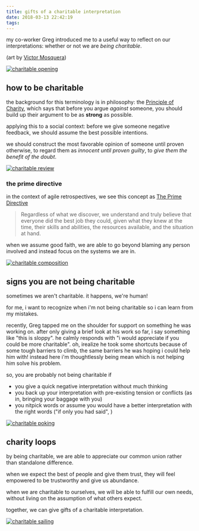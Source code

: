 ```yaml
---
title: gifts of a charitable interpretation
date: 2018-03-13 22:42:19
tags:
---
```


my co-worker Greg introduced me to a useful way to reflect on our interpretations: whether or not we are _being charitable_.

(art by [Victor Mosquera](http://victormosquera.tumblr.com/))

[![charitable opening](/images/charitable-opening.jpg)](http://victormosquera.tumblr.com/)

## how to be charitable

the background for this terminology is in philosophy: the [Principle of Charity](https://en.wikipedia.org/wiki/Principle_of_charity), which says that before you argue _against_ someone, you should build up their argument to be as **strong** as possible.

applying this to a social context: before we give someone negative feedback, we should assume the best possible intentions.

we should construct the most favorable opinion of someone until proven otherwise, to regard them as _innocent until proven guilty_, to _give them the benefit of the doubt_.

[![charitable review](/images/charitable-review.jpg)](http://victormosquera.tumblr.com/)

### the prime directive

in the context of agile retrospectives, we see this concept as [The Prime Directive](http://www.retrospectivewiki.org/index.php?title=The_Prime_Directive)

> Regardless of what we discover, we understand and truly believe that everyone did the best job they could, given what they knew at the time, their skills and abilities, the resources available, and the situation at hand.

when we assume good faith, we are able to go beyond blaming any person involved and instead focus on the systems we are in.

[![charitable composition](/images/charitable-composition.jpg)](http://victormosquera.tumblr.com/)

## signs you are not being charitable

sometimes we aren't charitable. it happens, we're human!

for me, i want to recognize when i'm not being charitable so i can learn from my mistakes.

recently, Greg tapped me on the shoulder for support on something he was working on. after only giving a brief look at his work so far, i say something like "this is sloppy". he calmly responds with "i would appreciate if you could be more charitable". oh, irealize he took some shortcuts because of some tough barriers to climb, the same barriers he was hoping i could help him with! instead here i'm thoughtlessly being mean which is not helping him solve his problem.

so, you are probably not being charitable if

- you give a quick negative interpretation without much thinking
- you back up your interpretation with pre-existing tension or conflicts (as in, bringing your baggage with you)
- you nitpick words or assume you would have a better interpretation with the right words ("if only you had said", )

[![charitable poking](/images/charitable-poking.jpg)](http://victormosquera.tumblr.com/)

## charity loops

by being charitable, we are able to appreciate our common union rather than standalone difference.

when we expect the best of people and give them trust, they will feel empowered to be trustworthy and give us abundance.

when we are charitable to ourselves, we will be able to fulfill our own needs, without living on the assumption of what others expect.

together, we can give gifts of a charitable interpretation.

[![charitable sailing](/images/charitable-sailing.jpg)](http://victormosquera.tumblr.com/)
